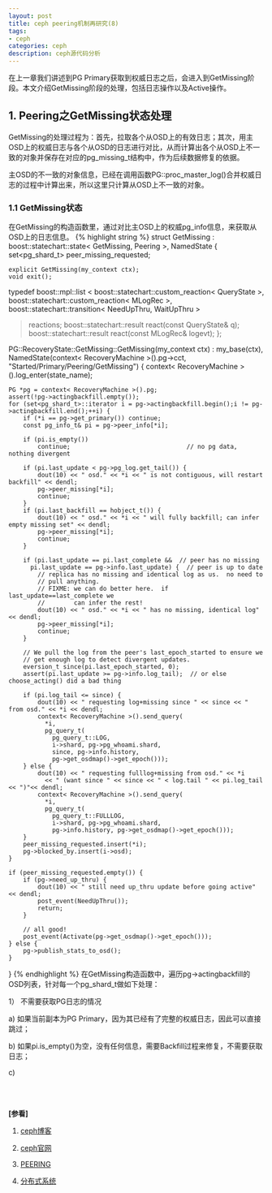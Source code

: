 ```yaml
---
layout: post
title: ceph peering机制再研究(8)
tags:
- ceph
categories: ceph
description: ceph源代码分析
---
```


在上一章我们讲述到PG Primary获取到权威日志之后，会进入到GetMissing阶段。本文介绍GetMissing阶段的处理，包括日志操作以及Active操作。


<!-- more -->

## 1. Peering之GetMissing状态处理
GetMissing的处理过程为：首先，拉取各个从OSD上的有效日志；其次，用主OSD上的权威日志与各个从OSD的日志进行对比，从而计算出各个从OSD上不一致的对象并保存在对应的pg_missing_t结构中，作为后续数据修复的依据。

主OSD的不一致的对象信息，已经在调用函数PG::proc_master_log()合并权威日志的过程中计算出来，所以这里只计算从OSD上不一致的对象。


### 1.1 GetMissing状态
在GetMissing的构造函数里，通过对比主OSD上的权威pg_info信息，来获取从OSD上的日志信息。
{% highlight string %}
struct GetMissing : boost::statechart::state< GetMissing, Peering >, NamedState {
	set<pg_shard_t> peer_missing_requested;

	explicit GetMissing(my_context ctx);
	void exit();

typedef boost::mpl::list <
	boost::statechart::custom_reaction< QueryState >,
	boost::statechart::custom_reaction< MLogRec >,
	boost::statechart::transition< NeedUpThru, WaitUpThru >
> reactions;
	boost::statechart::result react(const QueryState& q);
	boost::statechart::result react(const MLogRec& logevt);
};

PG::RecoveryState::GetMissing::GetMissing(my_context ctx)
  : my_base(ctx),
    NamedState(context< RecoveryMachine >().pg->cct, "Started/Primary/Peering/GetMissing")
{
	context< RecoveryMachine >().log_enter(state_name);
	
	PG *pg = context< RecoveryMachine >().pg;
	assert(!pg->actingbackfill.empty());
	for (set<pg_shard_t>::iterator i = pg->actingbackfill.begin();i != pg->actingbackfill.end();++i) {
		if (*i == pg->get_primary()) continue;
		const pg_info_t& pi = pg->peer_info[*i];
	
		if (pi.is_empty())
			continue;                                // no pg data, nothing divergent
	
		if (pi.last_update < pg->pg_log.get_tail()) {
			dout(10) << " osd." << *i << " is not contiguous, will restart backfill" << dendl;
			pg->peer_missing[*i];
			continue;
		}
		if (pi.last_backfill == hobject_t()) {
			dout(10) << " osd." << *i << " will fully backfill; can infer empty missing set" << dendl;
			pg->peer_missing[*i];
			continue;
		}
	
		if (pi.last_update == pi.last_complete &&  // peer has no missing
		  pi.last_update == pg->info.last_update) {  // peer is up to date
			// replica has no missing and identical log as us.  no need to
			// pull anything.
			// FIXME: we can do better here.  if last_update==last_complete we
			//        can infer the rest!
			dout(10) << " osd." << *i << " has no missing, identical log" << dendl;
			pg->peer_missing[*i];
			continue;
		}
	
		// We pull the log from the peer's last_epoch_started to ensure we
		// get enough log to detect divergent updates.
		eversion_t since(pi.last_epoch_started, 0);
		assert(pi.last_update >= pg->info.log_tail);  // or else choose_acting() did a bad thing
 
		if (pi.log_tail <= since) {
			dout(10) << " requesting log+missing since " << since << " from osd." << *i << dendl;
			context< RecoveryMachine >().send_query(
			  *i,
			  pg_query_t(
				pg_query_t::LOG,
				i->shard, pg->pg_whoami.shard,
				since, pg->info.history,
				pg->get_osdmap()->get_epoch()));
		} else {
			dout(10) << " requesting fulllog+missing from osd." << *i
			  << " (want since " << since << " < log.tail " << pi.log_tail << ")"<< dendl;
			context< RecoveryMachine >().send_query(
			  *i, 
			  pg_query_t(
				pg_query_t::FULLLOG,
				i->shard, pg->pg_whoami.shard,
				pg->info.history, pg->get_osdmap()->get_epoch()));
		}
		peer_missing_requested.insert(*i);
		pg->blocked_by.insert(i->osd);
	}
	
	if (peer_missing_requested.empty()) {
		if (pg->need_up_thru) {
			dout(10) << " still need up_thru update before going active" << dendl;
			post_event(NeedUpThru());
			return;
		}
	
		// all good!
		post_event(Activate(pg->get_osdmap()->get_epoch()));
	} else {
		pg->publish_stats_to_osd();
	}
}
{% endhighlight %}
在GetMissing构造函数中，遍历pg->actingbackfill的OSD列表，针对每一个pg_shard_t做如下处理：

1） 不需要获取PG日志的情况

  a) 如果当前副本为PG Primary，因为其已经有了完整的权威日志，因此可以直接跳过；

  b) 如果pi.is_empty()为空，没有任何信息，需要Backfill过程来修复，不需要获取日志；

  c) 




<br />
<br />

**[参看]**

1. [ceph博客](http://aspirer.wang/)

2. [ceph官网](https://docs.ceph.com/en/latest/dev/internals/)

3. [PEERING](https://docs.ceph.com/en/latest/dev/peering/)

4. [分布式系统](https://blog.csdn.net/chdhust)
<br />
<br />
<br />

